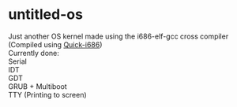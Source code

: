 # untitled-os
Just another OS kernel made using the i686-elf-gcc cross compiler (Compiled using [Quick-i686](https://github.com/Arawn-Davies/quick-i686))  
Currently done:  
Serial  
IDT  
GDT  
GRUB + Multiboot  
TTY (Printing to screen)  
